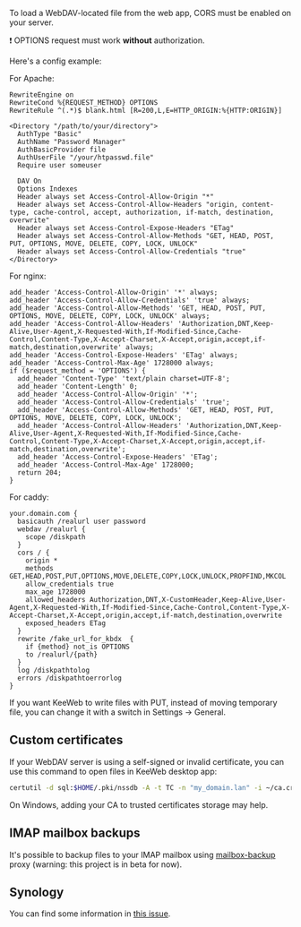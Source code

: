 To load a WebDAV-located file from the web app, CORS must be enabled on your server.

❗ OPTIONS request must work **without** authorization.

Here's a config example:

For Apache:
```
RewriteEngine on
RewriteCond %{REQUEST_METHOD} OPTIONS
RewriteRule ^(.*)$ blank.html [R=200,L,E=HTTP_ORIGIN:%{HTTP:ORIGIN}]

<Directory "/path/to/your/directory">
  AuthType "Basic"
  AuthName "Password Manager"
  AuthBasicProvider file
  AuthUserFile "/your/htpasswd.file"
  Require user someuser

  DAV On
  Options Indexes
  Header always set Access-Control-Allow-Origin "*"
  Header always set Access-Control-Allow-Headers "origin, content-type, cache-control, accept, authorization, if-match, destination, overwrite"
  Header always set Access-Control-Expose-Headers "ETag"
  Header always set Access-Control-Allow-Methods "GET, HEAD, POST, PUT, OPTIONS, MOVE, DELETE, COPY, LOCK, UNLOCK"
  Header always set Access-Control-Allow-Credentials "true"
</Directory>
```

For nginx:
```
add_header 'Access-Control-Allow-Origin' '*' always;
add_header 'Access-Control-Allow-Credentials' 'true' always;
add_header 'Access-Control-Allow-Methods' 'GET, HEAD, POST, PUT, OPTIONS, MOVE, DELETE, COPY, LOCK, UNLOCK' always;
add_header 'Access-Control-Allow-Headers' 'Authorization,DNT,Keep-Alive,User-Agent,X-Requested-With,If-Modified-Since,Cache-Control,Content-Type,X-Accept-Charset,X-Accept,origin,accept,if-match,destination,overwrite' always;
add_header 'Access-Control-Expose-Headers' 'ETag' always;
add_header 'Access-Control-Max-Age' 1728000 always;
if ($request_method = 'OPTIONS') {
  add_header 'Content-Type' 'text/plain charset=UTF-8';
  add_header 'Content-Length' 0;
  add_header 'Access-Control-Allow-Origin' '*';
  add_header 'Access-Control-Allow-Credentials' 'true';
  add_header 'Access-Control-Allow-Methods' 'GET, HEAD, POST, PUT, OPTIONS, MOVE, DELETE, COPY, LOCK, UNLOCK';
  add_header 'Access-Control-Allow-Headers' 'Authorization,DNT,Keep-Alive,User-Agent,X-Requested-With,If-Modified-Since,Cache-Control,Content-Type,X-Accept-Charset,X-Accept,origin,accept,if-match,destination,overwrite';
  add_header 'Access-Control-Expose-Headers' 'ETag';
  add_header 'Access-Control-Max-Age' 1728000;
  return 204;
}
```

For caddy:
```
your.domain.com {
  basicauth /realurl user password
  webdav /realurl {
    scope /diskpath
  }
  cors / {
    origin *
    methods GET,HEAD,POST,PUT,OPTIONS,MOVE,DELETE,COPY,LOCK,UNLOCK,PROPFIND,MKCOL
    allow_credentials true
    max_age 1728000
    allowed_headers Authorization,DNT,X-CustomHeader,Keep-Alive,User-Agent,X-Requested-With,If-Modified-Since,Cache-Control,Content-Type,X-Accept-Charset,X-Accept,origin,accept,if-match,destination,overwrite
    exposed_headers ETag
  }
  rewrite /fake_url_for_kbdx  {
    if {method} not_is OPTIONS
    to /realurl/{path}
  }
  log /diskpathtolog
  errors /diskpathtoerrorlog
}
```

If you want KeeWeb to write files with PUT, instead of moving temporary file, you can change it with a switch in Settings &rarr; General.

## Custom certificates

If your WebDAV server is using a self-signed or invalid certificate, you can use this command to open files in KeeWeb desktop app:
```bash
certutil -d sql:$HOME/.pki/nssdb -A -t TC -n "my_domain.lan" -i ~/ca.crt
```
On Windows, adding your CA to trusted certificates storage may help.

## IMAP mailbox backups

It's possible to backup files to your IMAP mailbox using [mailbox-backup](https://github.com/ErikOnBike/mailbox-backup) proxy (warning: this project is in beta for now).

## Synology

You can find some information in [this issue](https://github.com/keeweb/keeweb/issues/703#issuecomment-326404286).